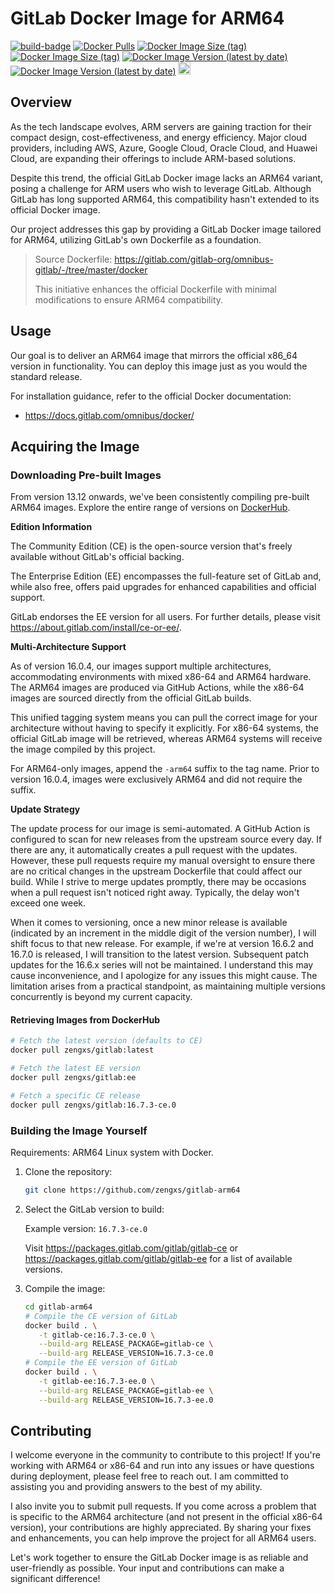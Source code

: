 # GitLab Docker Image for ARM64

[![build-badge][github-actions-badge]][github-actions]
[![Docker Pulls][dockerhub-badge-pulls]][dockerhub]
[![Docker Image Size (tag)][dockerhub-badge-image-size-ce]][dockerhub]
[![Docker Image Size (tag)][dockerhub-badge-image-size-ee]][dockerhub]
[![Docker Image Version (latest by date)][dockerhub-badge-latest-version-ce]][dockerhub]
[![Docker Image Version (latest by date)][dockerhub-badge-latest-version-ee]][dockerhub]
[<img src="https://api.gitsponsors.com/api/badge/img?id=376415419" height="20">](https://api.gitsponsors.com/api/badge/link?p=cv1IPlsxvBoDTFnD/VVKVafMVOOlIDdJ/DdliqpMCNvZrJs9W3rjF3mCx4rf8bx+Y3zNYhrfa5W1Zv8Kx0klzJf/3BA31AuGUr5tKFDEQ46w9SGF/zLi9PhQUnyIJA4ZACHeY0nUv16cfodvtuZVrg==)

[github-actions]: https://github.com/zengxs/gitlab-docker/actions/workflows/build.yml
[github-actions-badge]: https://github.com/zengxs/gitlab-docker/actions/workflows/build.yml/badge.svg?branch=main
[dockerhub]: https://hub.docker.com/r/zengxs/gitlab/tags
[dockerhub-badge-pulls]: https://img.shields.io/docker/pulls/zengxs/gitlab?logo=docker
[dockerhub-badge-image-size-ce]: https://img.shields.io/docker/image-size/zengxs/gitlab/ce?label=gitlab-ce&logo=docker
[dockerhub-badge-image-size-ee]: https://img.shields.io/docker/image-size/zengxs/gitlab/ee?label=gitlab-ee&logo=docker
[dockerhub-badge-latest-version-ce]: https://img.shields.io/docker/v/zengxs/gitlab/ce?logo=docker
[dockerhub-badge-latest-version-ee]: https://img.shields.io/docker/v/zengxs/gitlab/ee?logo=docker

## Overview

As the tech landscape evolves, ARM servers are gaining traction for their compact design, cost-effectiveness, and energy efficiency. Major cloud providers, including AWS, Azure, Google Cloud, Oracle Cloud, and Huawei Cloud, are expanding their offerings to include ARM-based solutions.

Despite this trend, the official GitLab Docker image lacks an ARM64 variant, posing a challenge for ARM users who wish to leverage GitLab. Although GitLab has long supported ARM64, this compatibility hasn't extended to its official Docker image.

Our project addresses this gap by providing a GitLab Docker image tailored for ARM64, utilizing GitLab's own Dockerfile as a foundation.

> Source Dockerfile: <https://gitlab.com/gitlab-org/omnibus-gitlab/-/tree/master/docker>
>
> This initiative enhances the official Dockerfile with minimal modifications to ensure ARM64 compatibility.

## Usage

Our goal is to deliver an ARM64 image that mirrors the official x86_64 version in functionality. You can deploy this image just as you would the standard release.

For installation guidance, refer to the official Docker documentation:

- <https://docs.gitlab.com/omnibus/docker/>

## Acquiring the Image

### Downloading Pre-built Images

From version 13.12 onwards, we've been consistently compiling pre-built ARM64 images. Explore the entire range of versions on [DockerHub][dockerhub].

**Edition Information**

The Community Edition (CE) is the open-source version that's freely available without GitLab's official backing.

The Enterprise Edition (EE) encompasses the full-feature set of GitLab and, while also free, offers paid upgrades for enhanced capabilities and official support.

GitLab endorses the EE version for all users. For further details, please visit <https://about.gitlab.com/install/ce-or-ee/>.

**Multi-Architecture Support**

As of version 16.0.4, our images support multiple architectures, accommodating environments with mixed x86-64 and ARM64 hardware. The ARM64 images are produced via GitHub Actions, while the x86-64 images are sourced directly from the official GitLab builds.

This unified tagging system means you can pull the correct image for your architecture without having to specify it explicitly. For x86-64 systems, the official GitLab image will be retrieved, whereas ARM64 systems will receive the image compiled by this project.

For ARM64-only images, append the `-arm64` suffix to the tag name. Prior to version 16.0.4, images were exclusively ARM64 and did not require the suffix.

**Update Strategy**

The update process for our image is semi-automated. A GitHub Action is configured to scan for new releases from the upstream source every day. If there are any, it automatically creates a pull request with the updates. However, these pull requests require my manual oversight to ensure there are no critical changes in the upstream Dockerfile that could affect our build. While I strive to merge updates promptly, there may be occasions when a pull request isn't noticed right away. Typically, the delay won't exceed one week.

When it comes to versioning, once a new minor release is available (indicated by an increment in the middle digit of the version number), I will shift focus to that new release. For example, if we're at version 16.6.2 and 16.7.0 is released, I will transition to the latest version. Subsequent patch updates for the 16.6.x series will not be maintained. I understand this may cause inconvenience, and I apologize for any issues this might cause. The limitation arises from a practical standpoint, as maintaining multiple versions concurrently is beyond my current capacity.

#### Retrieving Images from DockerHub

```bash
# Fetch the latest version (defaults to CE)
docker pull zengxs/gitlab:latest

# Fetch the latest EE version
docker pull zengxs/gitlab:ee

# Fetch a specific CE release
docker pull zengxs/gitlab:16.7.3-ce.0
```

### Building the Image Yourself

Requirements: ARM64 Linux system with Docker.

1. Clone the repository:

   ```sh
   git clone https://github.com/zengxs/gitlab-arm64
   ```

2. Select the GitLab version to build:

   Example version: `16.7.3-ce.0`

   Visit <https://packages.gitlab.com/gitlab/gitlab-ce> or <https://packages.gitlab.com/gitlab/gitlab-ee> for a list of available versions.

3. Compile the image:

   ```sh
   cd gitlab-arm64
   # Compile the CE version of GitLab
   docker build . \
      -t gitlab-ce:16.7.3-ce.0 \
      --build-arg RELEASE_PACKAGE=gitlab-ce \
      --build-arg RELEASE_VERSION=16.7.3-ce.0
   # Compile the EE version of GitLab
   docker build . \
      -t gitlab-ee:16.7.3-ee.0 \
      --build-arg RELEASE_PACKAGE=gitlab-ee \
      --build-arg RELEASE_VERSION=16.7.3-ee.0
   ```

## Contributing

I welcome everyone in the community to contribute to this project! If you're working with ARM64 or x86-64 and run into any issues or have questions during deployment, please feel free to reach out. I am committed to assisting you and providing answers to the best of my ability.

I also invite you to submit pull requests. If you come across a problem that is specific to the ARM64 architecture (and not present in the official x86-64 version), your contributions are highly appreciated. By sharing your fixes and enhancements, you can help improve the project for all ARM64 users.

Let's work together to ensure the GitLab Docker image is as reliable and user-friendly as possible. Your input and contributions can make a significant difference!
